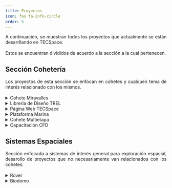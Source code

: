 ```yaml
---
title: Proyectos
icon: fas fa-info-circle
order: 5
---
```


<div style="text-align: justify">A continuación, se muestran todos los proyectos que actualmente se están desarrllando en TECSpace.</div>
<br>
Estos se encuentran divididos de acuerdo a la sección a la cual pertenecen.

## Sección Cohetería
<div style="text-align: justify">Los proyectos de esta sección se enfocan en cohetes y cualqueir tema de interés relacionado con los mismos.</div>
<br>
<details>
    <summary>Cohete Miravalles</summary>
    <br>
    <ul><b>Información General del Proyecto:</b>
    <div style="text-align: justify">
     <li>Miravalles - I, es el proyecto del desarrollo de un cohete capaz de lanzar CanSats y su infraestructura, pero su visión y objetivos van más allá de esto. Miravalles - I es el proyecto que permitirá a TECSpace y desde cierto punto de vista a Costa Rica, a empezar a emprender más activamente en el área de cohetería. Cabe resaltar que algunos proyectos de TECSpace se desarrollan gracias y por motivo del proyecto pinero de Miravalles I.</li></div>
    </ul>
    <ul><b>Habilidades Utilizadas:</b>
        <li>Utilización de un motor sólido K-1306.</li>
        <li>Implementación de una computador de vuelo.</li>
        <li>Vuelo desde una lanzadera.</li>
        <li>Uso de un banco de pruebas estáticas.</li>
        <li>Diseño del fuselaje.</li>
    </ul>
    <br>
    <ul><b>Algunas Imágenes del Proyecto:</b>
    </ul>
    <div align="center"><img src="../images/Miravalles.png" alt="pagina_web" style="width:30rem;" align="middle"/></div>
    <br>
    <div align="center"><img src="../images/MotorM.png" alt="pagina_web" style="width:30rem;" align="middle"/></div>
    <br>
    <div align="center"><img src="../images/Payload.png" alt="pagina_web" style="width:30rem;" align="middle"/></div>
    <br>
    <a href="https://gogetfunding.com/help-tecspace-make-miravalles-i-mission-a-reality/">Hagamos del Miravalles I una REALIDAD:</a>
    <br>
</details>

<details>
    <summary>Librería de Diseño TREL</summary>
    <br>
    <ul><b>Información General del Proyecto:</b>
    <div style="text-align: justify">
     <li>Librería (library para programación) enfocada en facilitar el proceso de cálculos para diseñar motores de propelente sólido para cohetes, permitiendo así variaciones a parámetros que se ven reflejados en los resultados de rendimiento teórico para el motor, se puede encontrar el código fuente en <a href="https://github.com/Coheteria-TECSpace/TSEL">GitHub.</a></li></div>
    </ul>
    <ul><b>Habilidades Utilizadas:</b>
        <li>Programación en el lenguaje C (ANSI C99).</li>
        <li>Compilación de proyectos mediante CMake.</li>
    </ul>
    <ul><b>Ventajas a Destacar de esta Solución:</b>
        <li>Portabilidad de código a múltiples plataformas/dispositivos.</li>
        <li>Permite prevenir errores en cálculos a futuro en nuevas aplicaciones.</li>
    </ul>
    <br>
</details>

<details>
    <summary>Página Web TECSpace</summary>
    <br>
    <ul><b>Información General del Proyecto:</b>
    <div style="text-align: justify">
     <li>Página simple que permite mostrar información general sobre el grupo, e información sobre proyectos tanto de cohetería como de sistemas espaciales, se puede encontrar el código fuente en <a href="https://github.com/Coheteria-TECSpace/coheteria-tecspace github.io">GitHub.</a></li></div>
    </ul>
    <ul><b>Habilidades Utilizadas:</b>
        <li>Programación en lenguaje Markdown.</li>
        <li>Programación en lenguaje HTML.</li>
        <li>Colaboración por medio de Git.</li>
        <li>Manejo de repositorios de GitHub.</li>
    </ul>
    <br>
    <ul><b>Algunas Imágenes del Proyecto:</b>
    </ul>
    <div align="center"><img src="../images/paginaweb.png" alt="pagina_web" style="width:30rem;" align="middle"/></div>
    <br>
</details>

<details>
    <summary>Plataforma Marina</summary>
    <br>
    <ul><b>Objetivo del proyecto:</b>
     <li>Ejecutar lanzamientos de cohetes suborbitales en el país mediante una plataforma de despegue marina.</li>
    </ul>
    <ul><b>Justificación del proyecto:</b>
    <div style="text-align: justify"> 
     <li>Se busca el aprovechamiento del potencial que presenta Costa Rica para los lanzamientos debido a que un 92% del territorio es marítimo, de este solo un 2.9% está protegido y se presentan 200 millas náuticas como zona económica exclusiva además de presentar una buena cercanía con el Ecuador.</li></div>
    </ul>
    <ul><b>Proyecto Multidisciplinario:</b>
    <br>
     <li>Se desarrollarán distintas áreas como control eléctrico, ingeniería de materiales, diseño mecánico y modular.</li>
    </ul>
    <ul><b>Habilidades Desarrolladas:</b>
    <br>
     <li>Diseño CAD.</li>
     <li>Consideración de procedimientos legales marítimos.</li>
     <li>Análisis de estabilidad y flotabilidad.</li>
     <li>Diseño electrónico.</li>
     <li>Resistencia de materiales.</li>
     <li>Resistencia de materiales.</li>
     <li>Mejora continua.</li>
    </ul>
    <br>
    <ul><b>Algunas Imágenes del Proyecto:</b>
    </ul>
    <div align="center"><img src="../images/plataformacerr.png" alt="Pagina Inicio" style="width:30rem;" align="middle"/></div>
    <br>
    <div align="center"><img src="../images/plataformaabie.png" alt="Pagina Inicio" style="width:30rem;" align="middle"/></div>
    <br>
</details>

<details>
    <summary>Cohete Multietapa</summary>
    <br>
    <ul><b>Descripción del proyecto:</b>
    <div style="text-align: justify"> 
     <li>La intención es construir un cohete multietapa de alcance medio, con una primera etapa subsónica y una segunda etapa transónica. Esto contempla varios desafíos de diseño mecánico, al igual que aerodinámico. La base de este proyecto es el cohete Miravalles-I.</li></div>
    </ul>
    <br>
    <ul><b>Algunas Imágenes del Proyecto:</b>
    </ul>
    <div align="center"><img src="../images/cohetemulti.png" alt="Pagina Inicio" style="width:30rem;" align="middle"/></div>
    <br>
</details>

<details>
    <summary>Capacitación CFD</summary>
    <br>
    <ul><b>Objetivo del proyecto:</b>
    <div style="text-align: justify"> 
     <li>Capacitación continua de personal en tareas de simulación CFD (Computational Fluid Dynamics; Mecánica de Fluidos Computacional. Se trata de un proyecto dedicado a estudios previos requeridos para la ejecución de proyectos espaciales de TECSpace.</li></div>
    </ul>
    <ul><b>Habilidades Desarrolladas:</b>
    <br>
     <li>Modelado en software 3D; Solidworks, Fusión 360.</li>
     <li>Manejo de software de simulación; Ansys, Comsol. </li>
     <li>Análisis y estudio de resultados obtenidos en simulaciones.</li>
    </ul>
    <br>
    <ul><b>Algunas Imágenes del Proyecto:</b>
    </ul>
    <div align="center"><img src="../images/CFD.png" alt="Pagina Inicio" style="width:30rem;" align="middle"/></div>
    <br>
</details>


## Sistemas Espaciales
<div style="text-align: justify">Sección enfocada a sistemas de interés general para exploración espacial, desarollo de proyectos que no necesariamente van relacionados con los cohetes.</div>
 <br>
<details>
    <summary>Rover</summary>
    <br>
    <ul><b>Información General del Proyecto:</b>
    <div style="text-align: justify"> 
     <li>El proyecto Rover surgió debido al interés por desarrollar conocimientos sobre la robótica de exploración espacial. Se propone llevar a cabo una misión haciendo uso de la geología e ingeniería, la cual permita comprender el funcionamiento de sistemas electromecánicos, los cuales conforman un Rover, ante un ambiente hostil como el presente en los volcanes, para así eventualmente extrapolar el conocimiento adquirido en el diseño de una misión interplanetaria para explorar otros cuerpos celestes. La misión consiste en recolectar muestras de basalto-andesita y ceniza del cráter de un volcán cuando sea necesario independientemente de la actividad del mismo, además de monitorear la temperatura, niveles de CO2 y ácido sulfúrico para posteriormente transmitir los datos y facilitar las muestras de roca para que sean analizados por especialistas. Este proyecto plantea cumplir con el objetivo de reducir riesgos a las personas que tomarían las muestras, permitir tener datos más accesibles y durante momentos de mucha actividad volcánica, además de simular ciertas dificultades que podría tener el Rover en otro planeta. Para llevar a cabo el proyecto se dividió el trabajo en tres grandes grupos los cuales son: Sensores y Datos, Transporte de muestras y Recolección de Muestras. El primero se encarga de la implementación y el manejo de datos de los sensores, así como del control del Rover; el segundo es el grupo responsable de la estructura, protección y movilidad adecuada ante ambientes hostiles; y finalmente el tercer grupo es donde se diseñan las herramientas necesarias para la obtención y recolección de dichas muestras. El proyecto se encuentra en la fase del diseño preliminar del sistema, para eventualmente integrarlos y así obtener el primer prototipo del Rover. Este primer prototipo brindará una versión del Rover con características básicas definidas, que permitirá verificar y validar el diseño así como sus futuras mejoras.</li></div>
    </ul>
    <br>
    <ul><b>Algunas Imágenes del Proyecto:</b>
    </ul>
</details>

<details>
    <br>
    <summary>Biodomo</summary>
    <ul><b>Misión del Proyecto:</b>
     <li>Creación de un prototipo funcional que aisle plantas del ambiente de manera que puedan crecer en condiciones óptimas.</li>
    </ul>
    <ul><b>Visión del Proyecto:</b>
     <li>Satisfacer la necesidad alimentaria de personas que se encuentran en ambientes desfavorables.</li>
    </ul>
    <ul><b>Objetivos del Proyecto:</b>
     <li>Ser una respuesta sostenible y rentable para la producción de cultis en micrclimas.</li>
     <li>Impulsar el desarrollo científico tecnlógico de nuestro país en el sectr aerespacial.</li>
    </ul>
    <br>
    <ul><b>Algunas Imágenes del Proyecto:</b>
    </ul>
    <div align="center"><img src="../images/BDomo1.png" alt="Pagina Inicio" style="width:30rem;" align="middle"/></div>
    <br>
    <div align="center"><img src="../images/BDomo2.png" alt="Pagina Inicio" style="width:30rem;" align="middle"/></div>
    <br>
    <div align="center"><video controls alt="Pagina Inicio" style="width:30rem;" align="middle"></div>
    <source src="../images/Renders.mp4" type="video/mp4"/>
</details>
